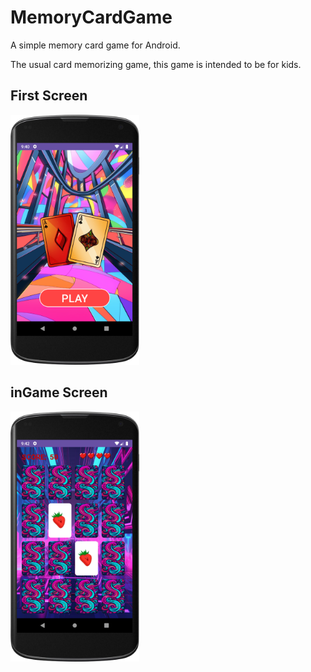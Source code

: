 # MemoryCardGame
A simple memory card game for Android.

The usual card memorizing game, this game is intended to be for kids.

## First Screen

<img src="/images/screenshot_memoryCards_1.png" height=400px alt="First Screen" />

## inGame Screen

<img src="/images/screenshot_memoryCards_2.png" height=400px alt="Game Screen" />
